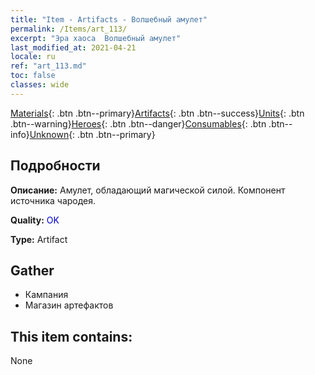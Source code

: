 ```yaml
---
title: "Item - Artifacts - Волшебный амулет"
permalink: /Items/art_113/
excerpt: "Эра хаоса  Волшебный амулет"
last_modified_at: 2021-04-21
locale: ru
ref: "art_113.md"
toc: false
classes: wide
---
```

 [Materials](/ru/Items/){: .btn .btn--primary}[Artifacts](/ru/Items/Artifacts/){: .btn .btn--success}[Units](/ru/Items/Units/){: .btn .btn--warning}[Heroes](/ru/Items/Heroes/){: .btn .btn--danger}[Consumables](/ru/Items/Consumables/){: .btn .btn--info}[Unknown](/ru/Items/Unknown/){: .btn .btn--primary}

## Подробности
 **Описание:** Амулет, обладающий магической силой. Компонент источника чародея.

 **Quality:** <span style="color: #0000CD">OK</span>

 **Type:** Artifact

## Gather

*    Кампания 
*    Магазин артефактов 

## This item contains:

  None

